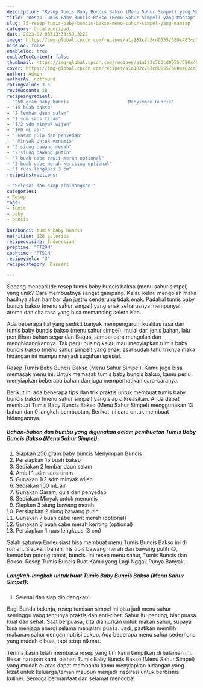 ```yaml
---
description: "Resep Tumis Baby Buncis Bakso (Menu Sahur Simpel) yang Mantap"
title: "Resep Tumis Baby Buncis Bakso (Menu Sahur Simpel) yang Mantap"
slug: 75-resep-tumis-baby-buncis-bakso-menu-sahur-simpel-yang-mantap
category: Uncategorized
date: 2023-02-03T13:33:59.322Z
image: https://img-global.cpcdn.com/recipes/a1a182c7b3cd0655/680x482cq70/tumis-baby-buncis-bakso-menu-sahur-simpel-foto-resep-utama.jpg
hideToc: false
enableToc: true
enableTocContent: false
thumbnail: https://img-global.cpcdn.com/recipes/a1a182c7b3cd0655/680x482cq70/tumis-baby-buncis-bakso-menu-sahur-simpel-foto-resep-utama.jpg
cover: https://img-global.cpcdn.com/recipes/a1a182c7b3cd0655/680x482cq70/tumis-baby-buncis-bakso-menu-sahur-simpel-foto-resep-utama.jpg
author: Admin
authorAv: notfound
ratingvalue: 3.6
reviewcount: 18
recipeingredient:
- "250 gram baby buncis                      Menyimpan Buncis"
- "15 buah bakso"
- "2 lembar daun salam"
- "1 sdm saos tiram"
- "1/2 sdm minyak wijen"
- "100 mL air"
- " Garam gula dan penyedap"
- " Minyak untuk menumis"
- "3 siung bawang merah"
- "2 siung bawang putih"
- "7 buah cabe rawit merah optional"
- "3 buah cabe merah keriting optional"
- "1 ruas lengkuas 3 cm"
recipeinstructions:

- "Selesai dan siap dihidangkan!"
categories:
- Resep
tags:
- tumis
- baby
- buncis

katakunci: tumis baby buncis 
nutrition: 128 calories
recipecuisine: Indonesian
preptime: "PT29M"
cooktime: "PT51M"
recipeyield: "3"
recipecategory: Dessert

---
```





Sedang mencari ide resep tumis baby buncis bakso (menu sahur simpel) yang unik? Cara membuatnya sangat gampang. Kalau keliru mengolah maka hasilnya akan hambar dan justru cenderung tidak enak. Padahal tumis baby buncis bakso (menu sahur simpel) yang enak seharusnya mempunyai aroma dan cita rasa yang bisa memancing selera Kita.





Ada beberapa hal yang sedikit banyak mempengaruhi kualitas rasa dari tumis baby buncis bakso (menu sahur simpel), mulai dari jenis bahan, lalu pemilihan bahan segar dan Bagus, sampai cara mengolah dan menghidangkannya. Tak perlu pusing kalau mau menyiapkan tumis baby buncis bakso (menu sahur simpel) yang enak,      asal sudah tahu triknya maka hidangan ini mampu menjadi suguhan spesial.














Resep Tumis Baby Buncis Bakso (Menu Sahur Simpel). Kamu juga bisa memasak menu ini. Untuk memasak tumis baby buncis bakso, kamu perlu menyiapkan beberapa bahan dan juga memperhatikan cara-caranya.






Berikut ini ada beberapa tips dan trik praktis untuk membuat tumis baby buncis bakso (menu sahur simpel) yang siap dikreasikan. Anda dapat membuat Tumis Baby Buncis Bakso (Menu Sahur Simpel) menggunakan 13 bahan dan 0 langkah pembuatan. Berikut ini cara untuk membuat hidangannya.

<!--inarticleads1-->

##### Bahan-bahan dan bumbu yang digunakan dalam pembuatan Tumis Baby Buncis Bakso (Menu Sahur Simpel):

1. Siapkan 250 gram baby buncis                      Menyimpan Buncis
1. Persiapkan 15 buah bakso
1. Sediakan 2 lembar daun salam
1. Ambil 1 sdm saos tiram
1. Gunakan 1/2 sdm minyak wijen
1. Sediakan 100 mL air
1. Gunakan  Garam, gula dan penyedap
1. Sediakan  Minyak untuk menumis
1. Siapkan 3 siung bawang merah
1. Persiapkan 2 siung bawang putih
1. Gunakan 7 buah cabe rawit merah (optional)
1. Gunakan 3 buah cabe merah keriting (optional)
1. Persiapkan 1 ruas lengkuas (3 cm)


Salah satunya Endeusiast bisa membuat menu Tumis Buncis Bakso ini di rumah. Siapkan bahan, iris tipis bawang merah dan bawang putih 😋, kemudian potong tomat, buncis. Ini resep menu sahur, Tumis Buncis dan Bakso. Resep Tumis Buncis Buat Kamu yang Lagi Nggak Punya Banyak. 

<!--inarticleads2-->

##### Langkah-langkah untuk buat Tumis Baby Buncis Bakso (Menu Sahur Simpel):


1. Selesai dan siap dihidangkan!

Bagi Bunda bekerja, resep tumisan simpel ini bisa jadi menu sahur seminggu yang tentunya praktis dan anti-ribet. Sahur itu penting, biar puasa kuat dan sehat. Saat berpuasa, kita dianjurkan untuk makan sahur, supaya bisa menjaga energi selama menjalani puasa. Jadi, pastikan memilih makanan sahur dengan nutrisi cukup. Ada beberapa menu sahur sederhana yang mudah dibuat, tapi tetap nikmat. 

Terima kasih telah membaca resep yang tim kami tampilkan di halaman ini. Besar harapan kami, olahan Tumis Baby Buncis Bakso (Menu Sahur Simpel) yang mudah di atas dapat membantu kamu menyiapkan hidangan yang lezat untuk keluarga/teman maupun menjadi inspirasi untuk berbisnis kuliner. Semoga bermanfaat dan selamat mencoba!
